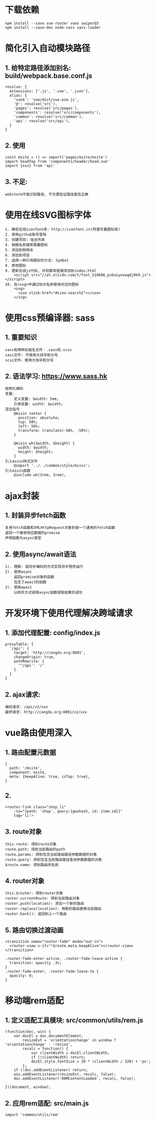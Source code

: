 # 下载依赖
    npm install --save vue-router vuex swiper@3
    npm install --save-dev node-sass sass-loader
    
# 简化引入自动模块路径
## 1. 给特定路径添加别名: build/webpack.base.conf.js
    resolve: {
      extensions: ['.js', '.vue', '.json'],
      alias: {
        'vue$': 'vue/dist/vue.esm.js',
        '@': resolve('src'),
        'pages': resolve('src/pages'),
        'components': resolve('src/components'),
        'common': resolve('src/common'),
        'api': resolve('src/api'),
      }
    }

## 2. 使用
    const msite = () => import('pages/msite/msite')
    import headTop from 'components/header/head.vue'
    import {xxx} from 'api'

## 3. 不足: 
    webstorm不能识别路径, 不方便验证路径是否正确
        
# 使用在线SVG图标字体
    1. 确定在线iconfont库: http://iconfont.cn(阿里矢量图标库)
    2. 使用github账号登陆
    3. 创建项目: 硅谷外卖
    4. 根据名称搜索需要图标
    5. 添加到购物车
    6. 添加到项目
    7. 选择一种引用图标的方式: Symbol
    8. 修改图标
    9. 更新在线js代码, 并将脚本链接添加到index.html
        <script src="//at.alicdn.com/t/font_518606_pvbuiyovwqdj9k9.js"></script>
    10. 在<svg>中通过标识名称使用对应的图标
        <svg>
          <use xlink:href="#icon-search2"></use>
        </svg>
        
# 使用css预编译器: sass
## 1. 重要知识
    sass有两种后缀名文件：.sass和.scss
    sass文件: 不使用大括号和分号
    scss文件，使用大括号和分号

## 2. 语法学习: https://www.sass.hk
    结构化编码
    变量: 
        定义变量: $width: 5em;
        引用变量: width: $width;
    混合指令
        @mixin center {
          position: absolute;
          top: 50%;
          left: 50%;
          transform: translate(-50%, -50%);
        }
        
        @mixin wh($width, $height) {
          width: $width;
          height: $height;
        }
    引入mixin样式文件
        @import '../../common/style/mixin';
    引入mixin函数
        @include wh(3rem, 3rem);

# ajax封装
## 1. 封装异步fetch函数
    复用fetch函数和XMLHttpRequest对象封装一个通用的fetch函数
    返回一个接收响应数据的promise
    声明函数为async类型

## 2. 使用async/await语法
    1). 理解: 能同步编码的方式实现异步程序运行
    2). 使用async
        返回promise对象的函数
        包含了await的函数
    3). 使用await
        以同步方式调用async函数获取结果的语句

# 开发环境下使用代理解决跨域请求
## 1. 添加代理配置: config/index.js
    proxyTable: {
      '/api': {
        target: 'http://cangdu.org:8001',
        changeOrigin: true,
        pathRewrite: {
          '^/api': '/'
        }
      }
    }

## 2. ajax请求:
    编码请求: /api/v2/xxx
    最终请求: http://cangdu.org:8001/v2/xxx
                    
# vue路由使用深入
## 1. 路由配置元数据
    {
      path: '/msite',
      component: msite,
      meta: {keepAlive: true, isTop: true},
    }

## 2. <router-link>
    <router-link class="shop_li"
        :to="{path: 'shop', query:{geohash, id: item.id}}"
        tag='li'>

## 3. route对象
    this.route: 得到route对象
    route.path: 得到当前路由的path
    route.params: 得到包含当前路由路径参数数据的对象
    route.query: 得到包含当前路由路径查询参数数据的对象
    $route.name: 得到路由的名称

## 4. router对象
    this.$router: 得到router对象
    router.currentRoute: 得到当前路由对象
    router.push(location): 添加一个新的路由
    router.replace(location): 用新的路由替换当前路由
    router.back(): 返回到上一个路由
    
## 5. 路由切换过渡动画
    <transition name="router-fade" mode="out-in">
      <router-view v-if="!$route.meta.keepAlive"></router-view>
    </transition>
    
    .router-fade-enter-active, .router-fade-leave-active {
      transition: opacity .3s;
    }
    .router-fade-enter, .router-fade-leave-to {
      opacity: 0;
    }
    
# 移动端rem适配
## 1. 定义适配工具模块: src/common/utils/rem.js
    (function(doc, win) {
        var docEl = doc.documentElement,
            resizeEvt = 'orientationchange' in window ? 'orientationchange' : 'resize',
            recalc = function() {
                var clientWidth = docEl.clientWidth;
                if (!clientWidth) return;
                docEl.style.fontSize = 20 * (clientWidth / 320) + 'px';
            };
        if (!doc.addEventListener) return;
        win.addEventListener(resizeEvt, recalc, false);
        doc.addEventListener('DOMContentLoaded', recalc, false);
    
    })(document, window);

## 2. 应用rem适配: src/main.js
    import 'common/utils/rem'
    


            

    